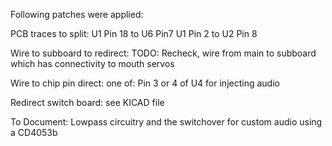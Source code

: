 Following patches were applied:

PCB traces to split:
    U1 Pin 18 to U6 Pin7
    U1 Pin 2 to U2 Pin 8
    
    
Wire to subboard to redirect:
    TODO: Recheck, wire from main to subboard which has connectivity to mouth servos
    
Wire to chip pin direct:
    one of: Pin 3 or 4 of U4 for injecting audio
    
Redirect switch board: see KICAD file



To Document: Lowpass circuitry and the switchover for custom audio using a CD4053b
